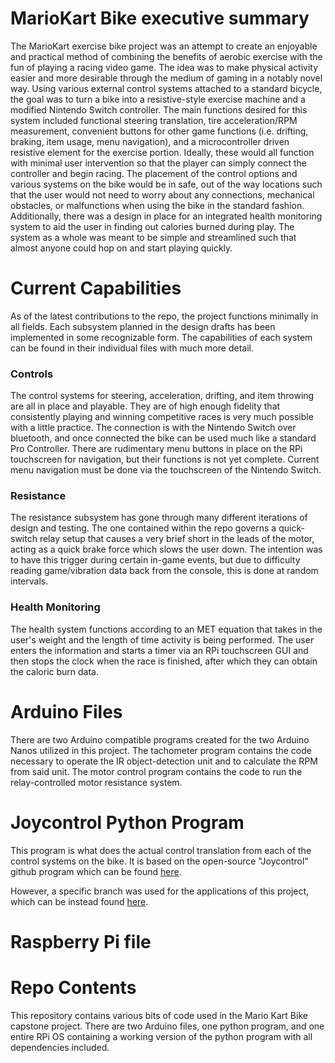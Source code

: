 # MarioKart Bike executive summary
The MarioKart exercise bike project was an attempt to create an enjoyable and practical method of combining the benefits of aerobic exercise with the fun of playing a racing video game. The idea was to make physical activity easier and more desirable through the medium of gaming in a notably novel way. Using various external control systems attached to a standard bicycle, the goal was to turn a bike into a resistive-style exercise machine and a modified Nintendo Switch controller. The main functions desired for this system included functional steering translation, tire acceleration/RPM measurement, convenient buttons for other game functions (i.e. drifting, braking, item usage, menu navigation), and a microcontroller driven resistive element for the exercise portion. Ideally, these would all function with minimal user intervention so that the player can simply connect the controller and begin racing. The placement of the control options and various systems on the bike would be in safe, out of the way locations such that the user would not need to worry about any connections, mechanical obstacles, or malfunctions when using the bike in the standard fashion. Additionally, there was a design in place for an integrated health monitoring system to aid the user in finding out calories burned during play. The system as a whole was meant to be simple and streamlined such that almost anyone could hop on and start playing quickly.

# Current Capabilities
As of the latest contributions to the repo, the project functions minimally in all fields. Each subsystem planned in the design drafts has been implemented in some recognizable form. The capabilities of each system can be found in their individual files with much more detail.

### Controls

The control systems for steering, acceleration, drifting, and item throwing are all in place and playable. They are of high enough fidelity that consistently playing and winning competitive races is very much possible with a little practice. The connection is with the Nintendo Switch over bluetooth, and once connected the bike can be used much like a standard Pro Controller. There are rudimentary menu buttons in place on the RPi touchscreen for navigation, but their functions is not yet complete. Current menu navigation must be done via the touchscreen of the Nintendo Switch.

### Resistance

The resistance subsystem has gone through many different iterations of design and testing. The one contained within the repo governs a quick-switch relay setup that causes a very brief short in the leads of the motor, acting as a quick brake force which slows the user down. The intention was to have this trigger during certain in-game events, but due to difficulty reading game/vibration data back from the console, this is done at random intervals.

### Health Monitoring

The health system functions according to an MET equation that takes in the user's weight and the length of time activity is being performed. The user enters the information and starts a timer via an RPi touchscreen GUI and then stops the clock when the race is finished, after which they can obtain the caloric burn data.

# Arduino Files

There are two Arduino compatible programs created for the two Arduino Nanos utilized in this project. The tachometer program contains the code necessary to operate the IR object-detection unit and to calculate the RPM from said unit. The motor control program contains the code to run the relay-controlled motor resistance system.

# Joycontrol Python Program

This program is what does the actual control translation from each of the control systems on the bike. It is based on the open-source "Joycontrol" github program which can be found [here](https://github.com/mart1nro/joycontrol).

However, a specific branch was used for the applications of this project, which can be instead found [here](https://github.com/Poohl/joycontrol).

# Raspberry Pi file

# Repo Contents
This repository contains various bits of code used in the Mario Kart Bike capstone project. There are two Arduino files, one python program, and one entire RPi OS containing a working version of the python program with all dependencies included.

